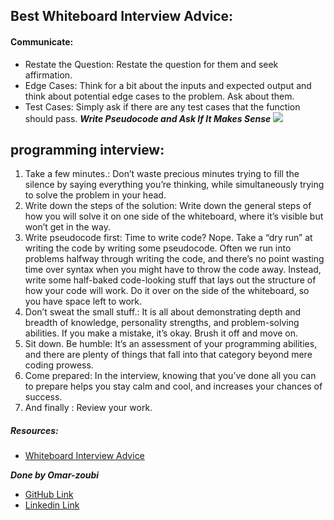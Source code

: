 ## Best Whiteboard Interview Advice:
#### Communicate:
- Restate the Question:
 Restate the question for them and seek affirmation. 
- Edge Cases:
Think for a bit about the inputs and expected output and think about potential edge cases to the problem. Ask about them.
- Test Cases:
 Simply ask if there are any test cases that the function should pass. 
 ***Write Pseudocode and Ask If It Makes Sense***
![](https://media-exp1.licdn.com/dms/image/C5612AQEeuX8vvrwb5A/article-cover_image-shrink_600_2000/0/1520202449395?e=1628121600&v=beta&t=IUuV0sBFIdRequkwBl8hhZJaWeZlxZxsY5DoIhsd2PY)
 ## programming interview:
 1.  Take a few minutes.:
 Don’t waste precious minutes trying to fill the silence by saying everything you’re thinking, while simultaneously trying to solve the problem in your head.
 2. Write down the steps of the solution:
Write down the general steps of how you will solve it on one side of the whiteboard, where it’s visible but won’t get in the way.
3. Write pseudocode first:
Time to write code? Nope. Take a “dry run” at writing the code by writing some pseudocode. Often we run into problems halfway through writing the code, and there’s no point wasting time over syntax when you might have to throw the code away. Instead, write some half-baked code-looking stuff that lays out the structure of how your code will work. Do it over on the side of the whiteboard, so you have space left to work.
4. Don’t sweat the small stuff.:
It is all about demonstrating depth and breadth of knowledge, personality strengths, and problem-solving abilities. If you make a mistake, it’s okay. Brush it off and move on.
5. Sit down. Be humble:
It’s an assessment of your programming abilities, and there are plenty of things that fall into that category beyond mere coding prowess.
6. Come prepared:
In the interview, knowing that you’ve done all you can to prepare helps you stay calm and cool, and increases your chances of success.
7. And finally : Review your work. 



##### Resources:

- [Whiteboard Interview Advice](https://hackernoon.com/the-best-whiteboard-interview-advice-i-ever-received-3ebbfa72e4a)





***Done by Omar-zoubi***
- [GitHub Link](https://github.com/Omar-zoubi)
- [Linkedin Link](https://www.linkedin.com/in/omar-alzoubi-54034bb4/)
